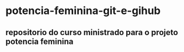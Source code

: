 # potencia-feminina-git-e-gihub
## repositorio do curso ministrado para o projeto potencia feminina
